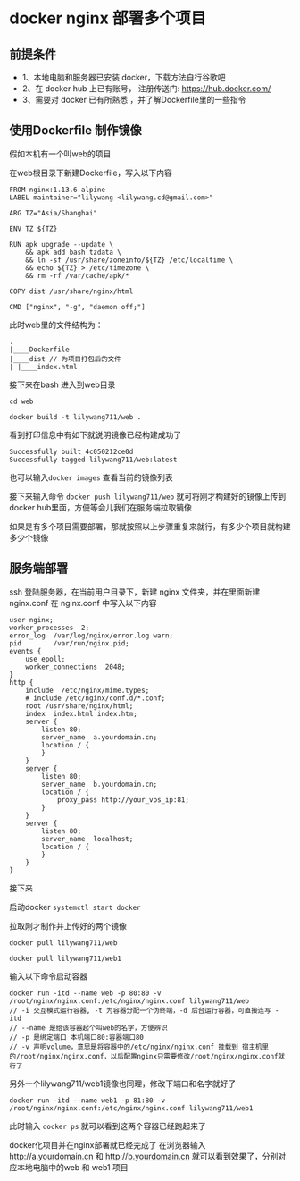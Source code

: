 # docker nginx 部署多个项目

## 前提条件
- 1、本地电脑和服务器已安装 docker，下载方法自行谷歌吧
- 2、在 docker hub 上已有账号， 注册传送门: https://hub.docker.com/
- 3、需要对 docker 已有所熟悉 ，并了解Dockerfile里的一些指令
## 使用Dockerfile 制作镜像

假如本机有一个叫web的项目


在web根目录下新建Dockerfile，写入以下内容

```
FROM nginx:1.13.6-alpine
LABEL maintainer="lilywang <lilywang.cd@gmail.com>"

ARG TZ="Asia/Shanghai"

ENV TZ ${TZ}

RUN apk upgrade --update \
    && apk add bash tzdata \
    && ln -sf /usr/share/zoneinfo/${TZ} /etc/localtime \
    && echo ${TZ} > /etc/timezone \
    && rm -rf /var/cache/apk/*

COPY dist /usr/share/nginx/html 

CMD ["nginx", "-g", "daemon off;"]

```




此时web里的文件结构为：
```
.
|____Dockerfile
|____dist // 为项目打包后的文件
| |____index.html
```
接下来在bash 进入到web目录

`cd web`

`docker build -t lilywang711/web .`

看到打印信息中有如下就说明镜像已经构建成功了
```
Successfully built 4c050212ce0d
Successfully tagged lilywang711/web:latest
```
也可以输入`docker images` 查看当前的镜像列表

接下来输入命令 `docker push lilywang711/web` 就可将刚才构建好的镜像上传到docker hub里面，方便等会儿我们在服务端拉取镜像

如果是有多个项目需要部署，那就按照以上步骤重复来就行，有多少个项目就构建多少个镜像

## 服务端部署

ssh 登陆服务器，在当前用户目录下，新建 nginx 文件夹，并在里面新建nginx.conf
在 nginx.conf 中写入以下内容

```
user nginx;
worker_processes  2;
error_log  /var/log/nginx/error.log warn;
pid        /var/run/nginx.pid;
events {
    use epoll;
    worker_connections  2048;
}
http {
    include  /etc/nginx/mime.types;
    # include /etc/nginx/conf.d/*.conf;
    root /usr/share/nginx/html;
    index  index.html index.htm;
    server {
        listen 80;
        server_name  a.yourdomain.cn;
        location / {
        }
    }
    server {
        listen 80;
        server_name  b.yourdomain.cn;
        location / {
            proxy_pass http://your_vps_ip:81;
        }
    }
    server {
        listen 80;
        server_name  localhost;
        location / {
        }
    }
}
```
接下来

启动docker `systemctl start docker`

拉取刚才制作并上传好的两个镜像 

`docker pull lilywang711/web` 

`docker pull lilywang711/web1`

输入以下命令启动容器

```
docker run -itd --name web -p 80:80 -v /root/nginx/nginx.conf:/etc/nginx/nginx.conf lilywang711/web
// -i 交互模式运行容器, -t 为容器分配一个伪终端，-d 后台运行容器，可直接连写 -itd
// --name 是给该容器起个叫web的名字，方便辨识
// -p 是绑定端口 本机端口80:容器端口80
// -v 声明volume，意思是将容器中的/etc/nginx/nginx.conf 挂载到 宿主机里的/root/nginx/nginx.conf，以后配置nginx只需要修改/root/nginx/nginx.conf就行了
```
另外一个lilywang711/web1镜像也同理，修改下端口和名字就好了

`docker run -itd --name web1 -p 81:80 -v /root/nginx/nginx.conf:/etc/nginx/nginx.conf lilywang711/web1`

此时输入 `docker ps` 就可以看到这两个容器已经跑起来了

docker化项目并在nginx部署就已经完成了
在浏览器输入 http://a.yourdomain.cn 和 http://b.yourdomain.cn 就可以看到效果了，分别对应本地电脑中的web 和 web1 项目


